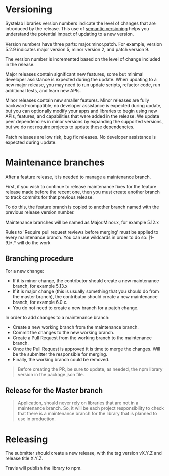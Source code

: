 # Versioning

Systelab libraries version numbers indicate the level of changes that are introduced by the release. This use of [semantic versioning](https://semver.org/) helps you understand the potential impact of updating to a new version.

Version numbers have three parts: major.minor.patch. For example, version 5.2.9 indicates major version 5, minor version 2, and patch version 9.

The version number is incremented based on the level of change included in the release.

Major releases contain significant new features, some but minimal developer assistance is expected during the update. When updating to a new major release, you may need to run update scripts, refactor code, run additional tests, and learn new APIs.

Minor releases contain new smaller features. Minor releases are fully backward-compatible; no developer assistance is expected during update, but you can optionally modify your apps and libraries to begin using new APIs, features, and capabilities that were added in the release. We update peer dependencies in minor versions by expanding the supported versions, but we do not require projects to update these dependencies.

Patch releases are low risk, bug fix releases. No developer assistance is expected during update.

# Maintenance branches

After a feature release, it is needed to manage a maintenance branch.

First, if you wish to continue to release maintenance fixes for the feature release made before the recent one, then you must create another branch to track commits for that previous release.

To do this, the feature branch is copied to another branch named with the previous release version number.

Maintenance branches will be named as Major.Minor.x, for example 5.12.x

Rules to 'Require pull request reviews before merging' must be applied to every maintenance branch. You can use wildcards in order to do so: \[1-9]\*.* will do the work

## Branching procedure

For a new change:

- If it is minor change, the contributor should create a new maintenance branch, for example 5.13.x
- If it is major change (this is usually something that you should do from the master branch), the contributor should create a new maintenance branch, for example 6.0.x.
- You do not need to create a new branch for a patch change.

In order to add changes to a maintenance branch:

 - Create a new working branch from the maintenance branch.
 - Commit the changes to the new working branch.
 - Create a Pull Request from the working branch to the maintenance branch.
 - Once the Pull Request is approved it is time to merge the changes. Will be the submitter the responsible for merging.
 - Finally, the working branch could be removed.

> Before creating the PR, be sure to update, as needed, the npm library version in the package.json file.

## Release for the Master branch

> Application, should never rely on libraries that are not in a maintenance branch. So, it will be each project responsibility to check that there is a maintenance branch for the library that is planned to use in production.

# Releasing

The submitter should create a new release, with the tag version vX.Y.Z and release title X.Y.Z.

Travis will publish the library to npm.


